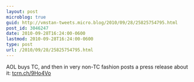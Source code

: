```yaml
---
layout: post
microblog: true
guid: http://vmstan-tweets.micro.blog/2010/09/28/25825754795.html
post_id: 3046247
date: 2010-09-28T16:24:00-0600
lastmod: 2010-09-28T16:24:00-0600
type: post
url: /2010/09/28/25825754795.html
---
```

AOL buys TC, and then in very non-TC fashion posts a press release about it: [tcrn.ch/9Ho4Vo](http://tcrn.ch/9Ho4Vo)
